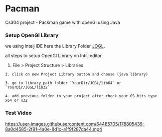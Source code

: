 # Pacman
Cs304 project - Packman game with openGl using Java

### Setup OpenGl Library

  we using intelj IDE
  here the Library Folder [JOGL](https://github.com/Ahmed-hussien90/Pacman/tree/master/JOGL).
  
  all steps to setup OpenGl Library on Intilj editor
  
  1. File > Project Structure > Libraries

    2. click on new Project Library button and choose (java library)

    3. go to library path folder `YourDir/JOGL/lib64` or `YourDir/JOGL/lib32`

    4. add previous folder to your project after check your OS bits type x64 or x32


### Test Video
https://user-images.githubusercontent.com/64485705/178805439-8a0d4585-2f91-4a0e-8d1c-a1f9f287da44.mp4
